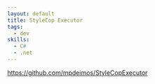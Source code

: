 ```yaml
--- 
layout: default
title: StyleCop Executor
tags:
  - dev
skills:
  - C#
  - .net
---
```


https://github.com/mpdeimos/StyleCopExecutor
